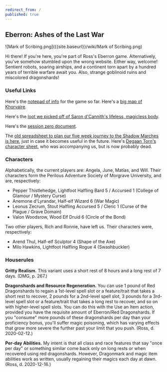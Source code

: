 ```yaml
---
redirect_from: /
published: true
---
```

## Eberron: Ashes of the Last War

![Mark of Scribing.png]({{site.baseurl}}/wiki/Mark of Scribing.png)

Hi there! If you're here, you're part of Ross's Eberron game. Alternatively, you've somehow stumbled upon the wrong website. Either way, welcome! Sentient robots, soaring airships, and a continent torn apart by a hundred years of terrible warfare await you. Also, strange goblinoid ruins and miscolored dragonshards!

### Useful Links

Here's the [notepad of info](https://tinyurl.com/y3wsxjxm) for the game so far. Here's a [big map of Khorvaire](https://kittgenstein.github.io/possum/wiki/Khorvaire%20Map%20with%20Tower%20Locations.png).

Here's the [loot we picked off of Saron d'Cannith's lifeless, magicless body](https://tinyurl.com/y2dog2cj).

Here's the [session zero document](https://tinyurl.com/sunday-ashes).

The [old spreadsheet to plan our five week journey to the Shadow Marches is here](https://tinyurl.com/lanterntower), just in case it becomes useful in the future. Here's [Degaan Torn's character sheet](https://drive.google.com/file/d/1r06QlHHSuBoXNak64GXcZtpkFyH3kIKz/view), who was accompanying us, but is now probably dead.

### Characters

Alphabetically, the current players are: Angela, June, Matías, and Will. Their characters form the Perilous Adventure Society of Morgrave University, and are, respectively:

* Pepper Thistlehedge, Lightfoot Halfling Bard 5 / Accursed 1 (College of Glamour / Mystery Curse)
* Anemone d'Lyrandar, Half-elf Wizard 6 (War Magic)
* Leonus Zecrum, Stout Halfling Accursed 5 / Cleric 1 (Curse of the Plague / Grave Domain)
* Valon Woodsrow, Wood Elf Druid 6 (Circle of the Bond)

Two other players, Rich and Ronnie, have left us. Their characters were, respectively:

* Arend Thul, Half-elf Sculptor 4 (Shape of the Axe)
* Milo Hawkins, Lightfoot Halfling Rogue 4 (Swashbuckler)

### Houserules

**Gritty Realism.** This variant uses a short rest of 8 hours and a long rest of 7 days. (DMG, p. 267.)

**Dragonshards and Resource Regeneration.** You can use 1 pound of Red Dragonshards to regain a 1st-level spell slot or a feature/trait that takes a short rest to recover, 2 pounds for a 2nd-level spell slot, 3 pounds for a 3rd-level spell slot or a feature/trait that takes a long rest to recover, and so on with higher-level spell slots. You can do this with the Use an Item action, provided you have the requisite amount of Eberron/Red Dragonshards. If you "consume" more pounds of these dragonshards per day than your proficiency bonus, you'll suffer magic poisoning, which has varying effects that grow more severe the further past your limit that you push. (Ross, d. 2020-02-12.)

**Per-day Abilities.** My intent is that all class and race features that say "once per day" or something similar come back only on long rests or when recovered using red dragonshards. However, Dragonmark and magic item abilities work as written, usually regaining their magics each day at dawn. (Ross, d. 2020-12-16.)
